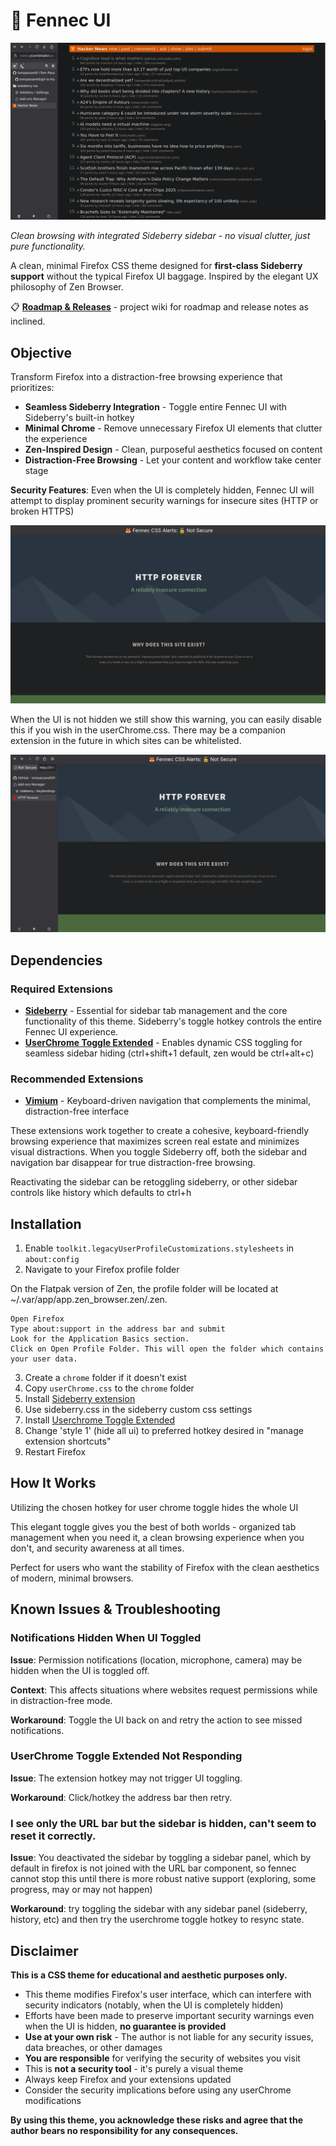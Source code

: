 # 🦊 Fennec UI

![Demo Screenshot](demo.png)

*Clean browsing with integrated Sideberry sidebar - no visual clutter, just pure functionality.*

A clean, minimal Firefox CSS theme designed for **first-class Sideberry support** without the typical Firefox UI baggage. Inspired by the elegant UX philosophy of Zen Browser.

📋 **[Roadmap & Releases](https://github.com/tompassarelli/fennec-css/wiki)** - project wiki for roadmap and release notes as inclined.

## Objective

Transform Firefox into a distraction-free browsing experience that prioritizes:

- **Seamless Sideberry Integration** - Toggle entire Fennec UI with Sideberry's built-in hotkey
- **Minimal Chrome** - Remove unnecessary Firefox UI elements that clutter the experience  
- **Zen-Inspired Design** - Clean, purposeful aesthetics focused on content
- **Distraction-Free Browsing** - Let your content and workflow take center stage

**Security Features**: Even when the UI is completely hidden, Fennec UI will attempt to display prominent security warnings for insecure sites (HTTP or broken HTTPS)

![Demo Screenshot](demo-security.png)

When the UI is not hidden we still show this warning, you can easily disable
this if you wish in the userChrome.css. There may be a companion extension
in the future in which sites can be whitelisted. 

![Demo Screenshot](demo-security-2.png)

## Dependencies

### Required Extensions
- **[Sideberry](https://addons.mozilla.org/en-US/firefox/addon/sidebery/)** - Essential for sidebar tab management and the core functionality of this theme. Sideberry's toggle hotkey controls the entire Fennec UI experience.
- **[UserChrome Toggle Extended](https://addons.mozilla.org/en-US/firefox/addon/userchrome-toggle-extended/)** - Enables dynamic CSS toggling for seamless sidebar hiding (ctrl+shift+1 default, zen would be ctrl+alt+c)


### Recommended Extensions
- **[Vimium](https://addons.mozilla.org/en-US/firefox/addon/vimium-ff/)** - Keyboard-driven navigation that complements the minimal, distraction-free interface

These extensions work together to create a cohesive, keyboard-friendly browsing experience that maximizes screen real estate and minimizes visual distractions. When you toggle Sideberry off, both the sidebar and navigation bar disappear for true distraction-free browsing.

Reactivating the sidebar can be retoggling sideberry, or other sidebar controls
like history which defaults to ctrl+h

## Installation

1. Enable `toolkit.legacyUserProfileCustomizations.stylesheets` in `about:config`
2. Navigate to your Firefox profile folder

On the Flatpak version of Zen, the profile folder will be located at ~/.var/app/app.zen_browser.zen/.zen.

    Open Firefox
    Type about:support in the address bar and submit
    Look for the Application Basics section.
    Click on Open Profile Folder. This will open the folder which contains your user data.

3. Create a `chrome` folder if it doesn't exist
4. Copy `userChrome.css` to the `chrome` folder
5. Install [Sideberry extension](https://addons.mozilla.org/en-US/firefox/addon/sidebery/)
6. Use sideberry.css in the sideberry custom css settings
7. Install [Userchrome Toggle Extended](https://addons.mozilla.org/en-US/firefox/addon/userchrome-toggle-extended/)
8. Change 'style 1' (hide all ui) to preferred hotkey desired in "manage extension shortcuts"
9. Restart Firefox

## How It Works

Utilizing the chosen hotkey for user chrome toggle hides the whole UI

This elegant toggle gives you the best of both worlds - organized tab management when you need it, a clean browsing experience when you don't, and security awareness at all times.

Perfect for users who want the stability of Firefox with the clean aesthetics of modern, minimal browsers.

## Known Issues & Troubleshooting

### Notifications Hidden When UI Toggled
**Issue**: Permission notifications (location, microphone, camera) may be hidden when the UI is toggled off.

**Context**: This affects situations where websites request permissions while in distraction-free mode.

**Workaround**: Toggle the UI back on and retry the action to see missed notifications.

### UserChrome Toggle Extended Not Responding
**Issue**: The extension hotkey may not trigger UI toggling.

**Workaround**: Click/hotkey the address bar then retry. 

### I see only the URL bar but the sidebar is hidden, can't seem to reset it correctly.
**Issue**: You deactivated the sidebar by toggling a sidebar panel, which by default
in firefox is not joined with the URL bar component, so fennec cannot stop this until
there is more robust native support (exploring, some progress, may or may not happen)

**Workaround**: try toggling the sidebar with any sidebar panel (sideberry, history, etc) and then try the userchrome toggle hotkey to resync state.

## Disclaimer

**This is a CSS theme for educational and aesthetic purposes only.** 

- This theme modifies Firefox's user interface, which can interfere with security indicators (notably, when the UI is completely hidden)
- Efforts have been made to preserve important security warnings even when the UI is hidden, **no guarantee is provided**
- **Use at your own risk** - The author is not liable for any security issues, data breaches, or other damages
- **You are responsible** for verifying the security of websites you visit
- This is **not a security tool** - it's purely a visual theme
- Always keep Firefox and your extensions updated
- Consider the security implications before using any userChrome modifications

**By using this theme, you acknowledge these risks and agree that the author bears no responsibility for any consequences.**
